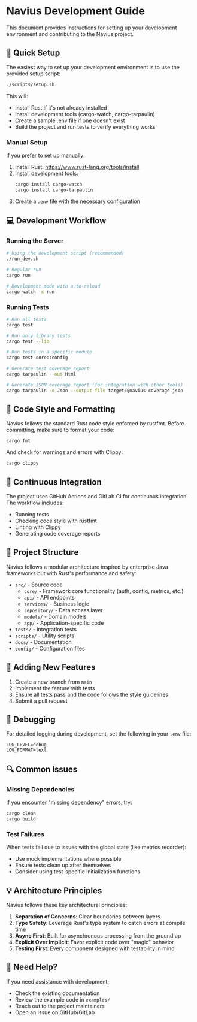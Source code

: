 # Navius Development Guide

This document provides instructions for setting up your development environment and contributing to the Navius project.

## 🚀 Quick Setup

The easiest way to set up your development environment is to use the provided setup script:

```sh
./scripts/setup.sh
```

This will:
- Install Rust if it's not already installed
- Install development tools (cargo-watch, cargo-tarpaulin)
- Create a sample .env file if one doesn't exist
- Build the project and run tests to verify everything works

### Manual Setup

If you prefer to set up manually:

1. Install Rust: https://www.rust-lang.org/tools/install
2. Install development tools:
   ```sh
   cargo install cargo-watch
   cargo install cargo-tarpaulin
   ```
3. Create a `.env` file with the necessary configuration

## 💻 Development Workflow

### Running the Server

```sh
# Using the development script (recommended)
./run_dev.sh

# Regular run
cargo run

# Development mode with auto-reload
cargo watch -x run
```

### Running Tests

```sh
# Run all tests
cargo test

# Run only library tests
cargo test --lib

# Run tests in a specific module
cargo test core::config

# Generate test coverage report
cargo tarpaulin --out Html

# Generate JSON coverage report (for integration with other tools)
cargo tarpaulin -o Json --output-file target/@navius-coverage.json
```

## 📐 Code Style and Formatting

Navius follows the standard Rust code style enforced by rustfmt. Before committing, make sure to format your code:

```sh
cargo fmt
```

And check for warnings and errors with Clippy:

```sh
cargo clippy
```

## 🔄 Continuous Integration

The project uses GitHub Actions and GitLab CI for continuous integration. The workflow includes:
- Running tests
- Checking code style with rustfmt
- Linting with Clippy
- Generating code coverage reports

## 📁 Project Structure

Navius follows a modular architecture inspired by enterprise Java frameworks but with Rust's performance and safety:

- `src/` - Source code
  - `core/` - Framework core functionality (auth, config, metrics, etc.)
  - `api/` - API endpoints
  - `services/` - Business logic 
  - `repository/` - Data access layer
  - `models/` - Domain models
  - `app/` - Application-specific code
- `tests/` - Integration tests
- `scripts/` - Utility scripts
- `docs/` - Documentation
- `config/` - Configuration files

## 🧩 Adding New Features

1. Create a new branch from `main`
2. Implement the feature with tests
3. Ensure all tests pass and the code follows the style guidelines
4. Submit a pull request

## 🐛 Debugging

For detailed logging during development, set the following in your `.env` file:

```
LOG_LEVEL=debug
LOG_FORMAT=text
```

## 🔍 Common Issues

### Missing Dependencies

If you encounter "missing dependency" errors, try:

```sh
cargo clean
cargo build
```

### Test Failures

When tests fail due to issues with the global state (like metrics recorder):
- Use mock implementations where possible
- Ensure tests clean up after themselves
- Consider using test-specific initialization functions

## 💡 Architecture Principles

Navius follows these key architectural principles:

1. **Separation of Concerns**: Clear boundaries between layers
2. **Type Safety**: Leverage Rust's type system to catch errors at compile time
3. **Async First**: Built for asynchronous processing from the ground up
4. **Explicit Over Implicit**: Favor explicit code over "magic" behavior
5. **Testing First**: Every component designed with testability in mind

## 🤝 Need Help?

If you need assistance with development:
- Check the existing documentation
- Review the example code in `examples/`
- Reach out to the project maintainers
- Open an issue on GitHub/GitLab 
